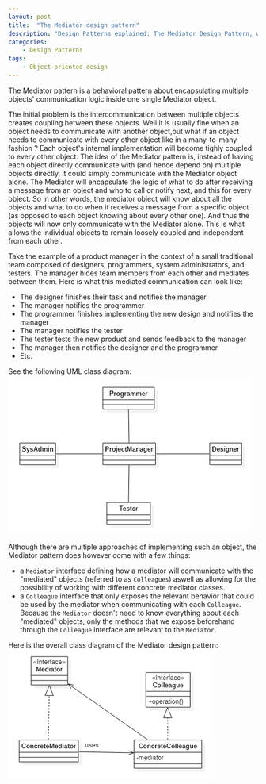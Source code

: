 ```yaml
---
layout: post
title:  "The Mediator design pattern"
description: "Design Patterns explained: The Mediator Design Pattern, with example code and diagrams"
categories: 
    - Design Patterns
tags:
    - Object-oriented design
---
```

The Mediator pattern is a behavioral pattern about encapsulating multiple objects' communication  logic inside one single Mediator object. 

The initial problem is the intercommunication between multiple objects creates coupling between these objects. Well it is usually fine when an object needs to communicate with another object,but what if an object needs to communicate with every other object like in a many-to-many fashion ? Each object's internal implementation will become tighly coupled to every other object.
The idea of the Mediator pattern is, instead of having each object directly communicate with (and hence depend on) multiple objects directly, it could simply communicate with the Mediator object alone.  The Mediator will encapsulate the logic of what to do after receiving a message from an object and who to call or notify next, and this for every object.
So in other words, the mediator object will know about all the objects and what to do when it receives a message from a specific object (as opposed to each object knowing about every other one). And thus the objects will now only communicate with the Mediator alone. This is what allows the individual objects to remain loosely coupled and independent from each other. 

Take the example of a product manager in the context of a small traditional team composed of designers, programmers, system administrators, and testers. The manager hides team members from each other and mediates between them. Here is what this mediated communication can look like:
- The designer finishes their task and notifies the manager
- The manager notifies the programmer
- The programmer finishes implementing the new design and notifies the manager
- The manager notifies the tester
- The tester tests the new product and sends feedback to the manager
- The manager then notifies the designer and the programmer 
- Etc.

See the following UML class diagram:
![Mediator design pattern example](/images/blog/design-patterns-mediator/design_patterns_mediator_example_1.png)

Although there are multiple approaches of implementing such an object, the Mediator pattern does however come with a few things:
- a `Mediator` interface defining how a mediator will communicate with the "mediated" objects (referred to as `Colleagues`) aswell as allowing for the possibility of working with different concrete mediator classes.
-  a `Colleague` interface that only exposes the relevant behavior that could be used by the mediator when communicating with each `Colleague`. Because the `Mediator` doesn't need to know everything about each "mediated" objects, only the methods that we expose beforehand through the `Colleague` interface are relevant to the `Mediator`.

Here is the overall class diagram of the Mediator design pattern:
![Mediator design pattern diagram](/images/blog/design-patterns-mediator/design_patterns_mediator_example_2.png)

